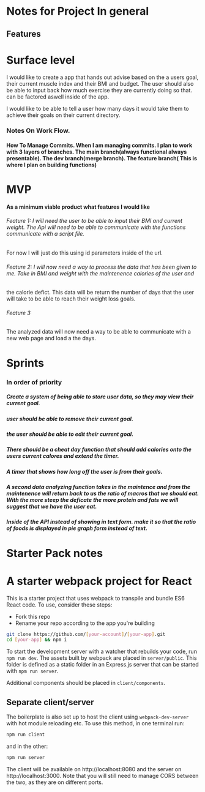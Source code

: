 # Notes for Project In general

## Features

# Surface level 

I would like to create a app that hands out advise based on the a users goal, their current muscle index and their BMI and budget.
The user should also be able to input back how much exercise they are currently doing so that. can be factored aswell inside of the app.


I would like to be able to tell a user how many days it would take them to achieve their goals on their current directory.

### Notes On Work Flow.

#### How To Manage Commits. When I am managing commits. I plan to work with 3 layers of branches. The main branch(always functional always presentable). The dev branch(merge branch). The feature branch( This is where I plan on building functions)


# MVP

#### As a minimum viable product what features I would like

###### Feature 1: I will need the user to be able to input their BMI and current weight. The Api will need to be able to communicate with the functions communicate with a script file. 

For now I will just do this using id parameters inside of the url.


###### Feature 2: I will now need a way to process the data that has been given to me. Take in BMI and weight with the maintenence calories of the user and
the calorie defict. This data will be return the number of days that the user will take to be able to reach their weight loss goals.

###### Feature 3
The analyzed data will now need a way to be able to communicate with a new web page and load a the days.


# Sprints

### In order of priority

##### Create a system of being able to store user data, so they may view their current goal.

##### user should be able to remove their current goal.
##### the user should be able to edit their current goal.
##### There should be a cheat day function that should add calories onto the users current calores and extend the timer.

##### A timer that shows how long off the user is from their goals.

##### A second data analyzing function takes in the maintence and from the maintenence will return back to us the ratio of macros that we should eat. With the more steep the deficate the more protein and fats we will suggest that we have the user eat.

##### Inside of the API instead of showing in text form. make it so that the ratio of foods is displayed in pie graph form instead of text.









# Starter Pack notes

# A starter webpack project for React

This is a starter project that uses webpack to transpile and bundle ES6 React code. To use, consider these steps:

* Fork this repo
* Rename your repo according to the app you're building

```sh
git clone https://github.com/[your-account]/[your-app].git
cd [your-app] && npm i
```

To start the development server with a watcher that rebuilds your code, run `npm run dev`. The assets built by webpack are placed in `server/public`. This folder is defined as a static folder in an Express.js server that can be started with `npm run server`.

Additional components should be placed in `client/components`.

## Separate client/server

The boilerplate is also set up to host the client using `webpack-dev-server` with hot module reloading etc. To use this method, in one terminal run:
```sh
npm run client
```
and in the other:
```sh
npm run server
```
The client will be available on http://localhost:8080 and the server on http://localhost:3000. Note that you will still need to manage CORS between the two, as they are on different ports.

